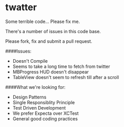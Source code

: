 twatter
=======

Some terrible code... Please fix me.

There's a number of issues in this code base.

Please fork, fix and submit a pull request.

####Issues:
- Doesn't Compile
- Seems to take a long time to fetch from twitter
- MBProgress HUD doesn't disappear
- TableView doesn't seem to refresh till after a scroll


####What we're looking for:
- Design Patterns
- Single Responsiblity Principle
- Test Driven Development
- We prefer Expecta over XCTest
- General good coding practices
